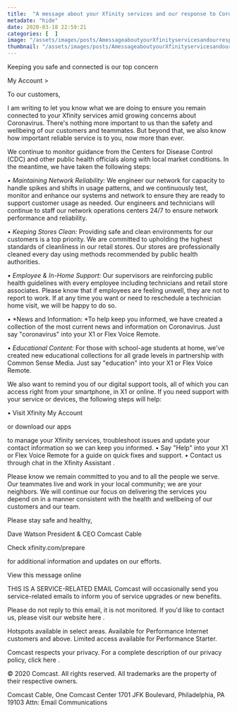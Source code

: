 ```yaml
---
title:  "A message about your Xfinity services and our response to Coronavirus"
metadate: "hide"
date: 2020-03-18 22:59:21
categories: [  ]
image: "/assets/images/posts/AmessageaboutyourXfinityservicesandourresponsetoCoronavirus_full.png"
thumbnail: "/assets/images/posts/AmessageaboutyourXfinityservicesandourresponsetoCoronavirus.png"
---
```

Keeping you safe and connected is our top concern


My Account >


To our customers,

I am writing to let you know what we are doing to ensure you remain
connected to your Xfinity services amid growing concerns about Coronavirus.
There's nothing more important to us than the safety and wellbeing of our
customers and teammates. But beyond that, we also know how important
reliable service is to you, now more than ever.

We continue to monitor guidance from the Centers for Disease Control (CDC)
and other public health officials along with local market conditions. In
the meantime, we have taken the following steps:


•
*Maintaining Network Reliability:* We engineer our network for capacity to
handle spikes and shifts in usage patterns, and we continuously test,
monitor and enhance our systems and network to ensure they are ready to
support customer usage as needed. Our engineers and technicians will
continue to staff our network operations centers 24/7 to ensure network
performance and reliability.

•
*Keeping Stores Clean:* Providing safe and clean environments for our
customers is a top priority. We are committed to upholding the highest
standards of cleanliness in our retail stores. Our stores are
professionally cleaned every day using methods recommended by public health
authorities.

•
*Employee & In-Home Support:* Our supervisors are reinforcing public health
guidelines with every employee including technicians and retail store
associates. Please know that if employees are feeling unwell, they are not
to report to work. If at any time you want or need to reschedule a
technician home visit, we will be happy to do so.

•
*News and Information: *To help keep you informed, we have created a
collection of the most current news and information on Coronavirus. Just
say "coronavirus" into your X1 or Flex Voice Remote.

•
*Educational Content:* For those with school-age students at home, we've
created new educational collections for all grade levels in partnership
with Common Sense Media. Just say "education" into your X1 or Flex Voice
Remote.

We also want to remind you of our digital support tools, all of which you
can access right from your smartphone, in X1 or online. If you need support
with your service or devices, the following steps will help:


•
Visit Xfinity My Account

or download our apps

to manage your Xfinity services, troubleshoot issues and update your
contact information so we can keep you informed.
•
Say "Help" into your X1 or Flex Voice Remote for a guide on quick fixes and
support.
•
Contact us through chat in the Xfinity Assistant
.



Please know we remain committed to you and to all the people we serve. Our
teammates live and work in your local community; we are your neighbors. We
will continue our focus on delivering the services you depend on in a
manner consistent with the health and wellbeing of our customers and our
team.

Please stay safe and healthy,



Dave Watson
President & CEO
Comcast Cable

Check xfinity.com/prepare

for additional information
and updates on our efforts.


View this message online


THIS IS A SERVICE-RELATED EMAIL
Comcast will occasionally send you service-related emails to inform you of
service
upgrades or new benefits.

Please do not reply to this email, it is not monitored. If you'd like to
contact us, please
visit our website here
.


Hotspots available in select areas. Available for Performance Internet
customers and above. Limited access available for Performance Starter.

Comcast respects your privacy. For a complete description of our privacy
policy, click here
.


© 2020 Comcast. All rights reserved. All trademarks are the property of
their respective owners.

Comcast Cable, One Comcast Center
1701 JFK Boulevard, Philadelphia, PA 19103
Attn: Email Communications




